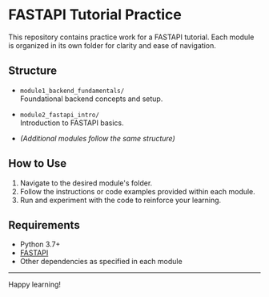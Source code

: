 # FASTAPI Tutorial Practice

This repository contains practice work for a FASTAPI tutorial. Each module is organized in its own folder for clarity and ease of navigation.

## Structure

- `module1_backend_fundamentals/`  
    Foundational backend concepts and setup.

- `module2_fastapi_intro/`  
    Introduction to FASTAPI basics.

- *(Additional modules follow the same structure)*

## How to Use

1. Navigate to the desired module's folder.
2. Follow the instructions or code examples provided within each module.
3. Run and experiment with the code to reinforce your learning.

## Requirements

- Python 3.7+
- [FASTAPI](https://fastapi.tiangolo.com/)
- Other dependencies as specified in each module

---

Happy learning!